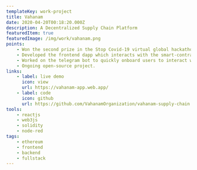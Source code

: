 ```yaml
---
templateKey: work-project
title: Vahanam
date: 2020-04-20T00:18:20.000Z
description: A Decentralized Supply Chain Platform
featuredItem: true
featuredImage: /img/work/vahanam.png
points:
    - Won the second prize in the Stop Covid-19 virtual global hackathon conducted by Gitcoin and Consensys Health.
    - Developed the frontend dapp which interacts with the smart-contracts using web3JS.
    - Worked on the telegram bot to quickly onboard users to interact with an Aragon DAO.
    - Ongoing open-source project.
links:
    - label: live demo
      icon: view
      url: https://vahanam-app.web.app/
    - label: code
      icon: github
      url: https://github.com/VahanamOrganization/vahanam-supply-chain
tools:
    - reactjs
    - web3js
    - solidity
    - node-red
tags:
    - ethereum
    - frontend
    - backend
    - fullstack
---
```

